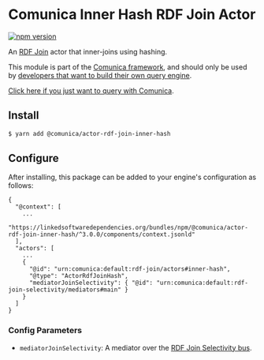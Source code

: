 # Comunica Inner Hash RDF Join Actor

[![npm version](https://badge.fury.io/js/%40comunica%2Factor-rdf-join-inner-hash.svg)](https://www.npmjs.com/package/@comunica/actor-rdf-join-inner-hash)

An [RDF Join](https://github.com/comunica/comunica/tree/master/packages/bus-rdf-join) actor that inner-joins using hashing.

This module is part of the [Comunica framework](https://github.com/comunica/comunica),
and should only be used by [developers that want to build their own query engine](https://comunica.dev/docs/modify/).

[Click here if you just want to query with Comunica](https://comunica.dev/docs/query/).

## Install

```bash
$ yarn add @comunica/actor-rdf-join-inner-hash
```

## Configure

After installing, this package can be added to your engine's configuration as follows:
```text
{
  "@context": [
    ...
    "https://linkedsoftwaredependencies.org/bundles/npm/@comunica/actor-rdf-join-inner-hash/^3.0.0/components/context.jsonld"
  ],
  "actors": [
    ...
    {
      "@id": "urn:comunica:default:rdf-join/actors#inner-hash",
      "@type": "ActorRdfJoinHash",
      "mediatorJoinSelectivity": { "@id": "urn:comunica:default:rdf-join-selectivity/mediators#main" }
    }
  ]
}
```

### Config Parameters

* `mediatorJoinSelectivity`: A mediator over the [RDF Join Selectivity bus](https://github.com/comunica/comunica/tree/master/packages/bus-rdf-join-selectivity).
